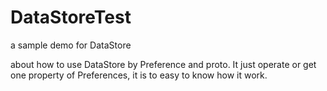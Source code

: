 # DataStoreTest
a sample demo for DataStore

about how to use DataStore by Preference and proto. It just operate or get one property of Preferences, it is to easy to know how it work.
